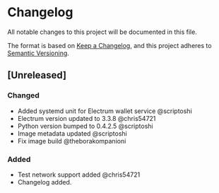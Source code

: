 # Changelog

All notable changes to this project will be documented in this file.

The format is based on [Keep a Changelog](https://keepachangelog.com/en/1.0.0/),
and this project adheres to [Semantic Versioning](https://semver.org/spec/v2.0.0.html).

## [Unreleased]

### Changed

-   Added systemd unit for Electrum wallet service @scriptoshi
-   Electrum version updated to 3.3.8 @chris54721
-   Python version bumped to 0.4.2.5 @scriptoshi
-   Image metadata updated @scriptoshi
-   Fix image build @theborakompanioni

### Added

-   Test network support added @chris54721
-   Changelog added.
